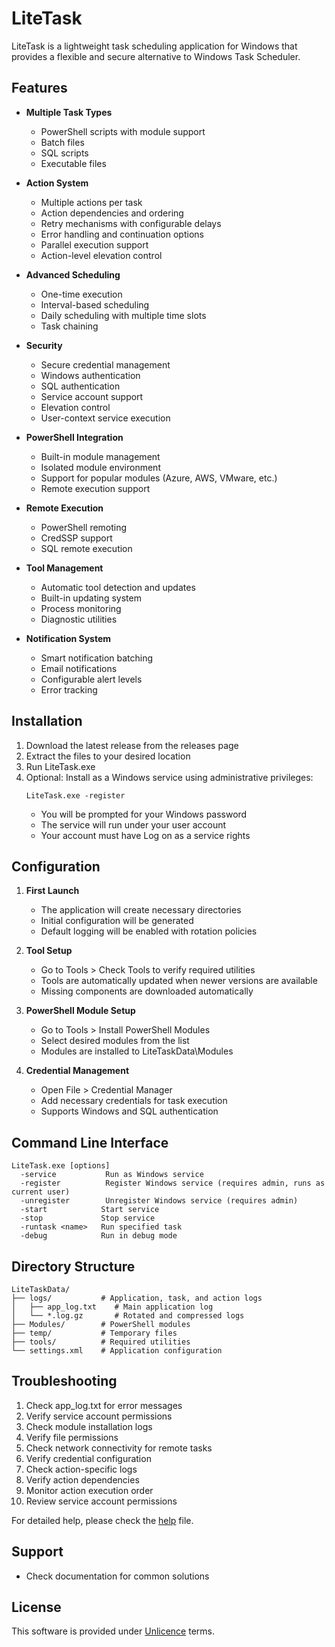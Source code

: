 # LiteTask

LiteTask is a lightweight task scheduling application for Windows that provides a flexible and secure alternative to Windows Task Scheduler.

## Features

- **Multiple Task Types**
  - PowerShell scripts with module support
  - Batch files
  - SQL scripts
  - Executable files

- **Action System**
  - Multiple actions per task
  - Action dependencies and ordering
  - Retry mechanisms with configurable delays
  - Error handling and continuation options
  - Parallel execution support
  - Action-level elevation control

- **Advanced Scheduling**
  - One-time execution
  - Interval-based scheduling
  - Daily scheduling with multiple time slots
  - Task chaining

- **Security**
  - Secure credential management
  - Windows authentication
  - SQL authentication
  - Service account support
  - Elevation control
  - User-context service execution

- **PowerShell Integration**
  - Built-in module management
  - Isolated module environment
  - Support for popular modules (Azure, AWS, VMware, etc.)
  - Remote execution support

- **Remote Execution**
  - PowerShell remoting
  - CredSSP support
  - SQL remote execution

- **Tool Management**
  - Automatic tool detection and updates
  - Built-in updating system
  - Process monitoring
  - Diagnostic utilities

- **Notification System**
  - Smart notification batching
  - Email notifications
  - Configurable alert levels
  - Error tracking

## Installation

1. Download the latest release from the releases page
2. Extract the files to your desired location
3. Run LiteTask.exe
4. Optional: Install as a Windows service using administrative privileges:
   ```
   LiteTask.exe -register
   ```
   - You will be prompted for your Windows password
   - The service will run under your user account
   - Your account must have Log on as a service rights

## Configuration

1. **First Launch**
   - The application will create necessary directories
   - Initial configuration will be generated
   - Default logging will be enabled with rotation policies

2. **Tool Setup**
   - Go to Tools > Check Tools to verify required utilities
   - Tools are automatically updated when newer versions are available
   - Missing components are downloaded automatically

3. **PowerShell Module Setup**
   - Go to Tools > Install PowerShell Modules
   - Select desired modules from the list
   - Modules are installed to LiteTaskData\Modules

4. **Credential Management**
   - Open File > Credential Manager
   - Add necessary credentials for task execution
   - Supports Windows and SQL authentication

## Command Line Interface

```
LiteTask.exe [options]
  -service           Run as Windows service
  -register          Register Windows service (requires admin, runs as current user)
  -unregister        Unregister Windows service (requires admin)
  -start            Start service
  -stop             Stop service
  -runtask <name>   Run specified task
  -debug            Run in debug mode
```

## Directory Structure

```
LiteTaskData/
├── logs/           # Application, task, and action logs
│   ├── app_log.txt    # Main application log
│   └── *.log.gz       # Rotated and compressed logs
├── Modules/        # PowerShell modules
├── temp/           # Temporary files
├── tools/          # Required utilities
└── settings.xml    # Application configuration
```

## Troubleshooting

1. Check app_log.txt for error messages
2. Verify service account permissions
3. Check module installation logs
4. Verify file permissions
5. Check network connectivity for remote tasks
6. Verify credential configuration
7. Check action-specific logs
8. Verify action dependencies
9. Monitor action execution order
10. Review service account permissions

For detailed help, please check the [help](help.md) file.

## Support

- Check documentation for common solutions

## License

This software is provided under [Unlicence](LICENSE) terms.
